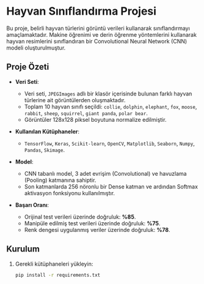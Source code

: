 # Hayvan Sınıflandırma Projesi

Bu proje, belirli hayvan türlerini görüntü verileri kullanarak sınıflandırmayı amaçlamaktadır. 
Makine öğrenimi ve derin öğrenme yöntemlerini kullanarak hayvan resimlerini sınıflandıran bir Convolutional Neural Network (CNN) modeli oluşturulmuştur.

## Proje Özeti
- **Veri Seti**: 
  - Veri seti, `JPEGImages` adlı bir klasör içerisinde bulunan farklı hayvan türlerine ait görüntülerden oluşmaktadır.
  - Toplam 10 hayvan sınıfı seçildi: `collie`, `dolphin`, `elephant`, `fox`, `moose`, `rabbit`, `sheep`, `squirrel`, `giant panda`, `polar bear`.
  - Görüntüler 128x128 piksel boyutuna normalize edilmiştir.

- **Kullanılan Kütüphaneler**:
  - `TensorFlow`, `Keras`, `Scikit-learn`, `OpenCV`, `Matplotlib`, `Seaborn`, `Numpy`, `Pandas`, `Skimage`.

- **Model**:
  - CNN tabanlı model, 3 adet evrişim (Convolutional) ve havuzlama (Pooling) katmanına sahiptir.
  - Son katmanlarda 256 nöronlu bir Dense katman ve ardından Softmax aktivasyon fonksiyonu kullanılmıştır.

- **Başarı Oranı**:
  - Orijinal test verileri üzerinde doğruluk: **%85**.
  - Manipüle edilmiş test verileri üzerinde doğruluk: **%75**.
  - Renk dengesi uygulanmış veriler üzerinde doğruluk: **%78**.

## Kurulum
1. Gerekli kütüphaneleri yükleyin:
   ```bash
   pip install -r requirements.txt
